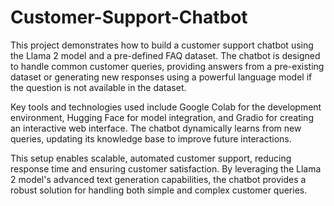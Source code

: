 # Customer-Support-Chatbot

This project demonstrates how to build a customer support chatbot using the Llama 2 model and a pre-defined FAQ dataset. The chatbot is designed to handle common customer queries, providing answers from a pre-existing dataset or generating new responses using a powerful language model if the question is not available in the dataset.

Key tools and technologies used include Google Colab for the development environment, Hugging Face for model integration, and Gradio for creating an interactive web interface. The chatbot dynamically learns from new queries, updating its knowledge base to improve future interactions.

This setup enables scalable, automated customer support, reducing response time and ensuring customer satisfaction. By leveraging the Llama 2 model's advanced text generation capabilities, the chatbot provides a robust solution for handling both simple and complex customer queries.
